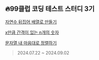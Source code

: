 ## 🔥99클럽 코딩 테스트 스터디 3기
[자연수 뒤집어 배열로 만들기](https://velog.io/@b1uesoda/99%ED%81%B4%EB%9F%BD-%EC%BD%94%ED%85%8C-%EC%8A%A4%ED%84%B0%EB%94%94-1%EC%9D%BC%EC%B0%A8-TIL-%EB%B0%B0%EC%97%B4)

[x만큼 간격이 있는 n개의 숫자](https://velog.io/@b1uesoda/99%ED%81%B4%EB%9F%BD-%EC%BD%94%ED%85%8C-%EC%8A%A4%ED%84%B0%EB%94%94-2%EC%9D%BC%EC%B0%A8-TIL)

[문자열 내 마음대로 정렬하기](https://velog.io/@b1uesoda/99%ED%81%B4%EB%9F%BD-%EC%BD%94%ED%85%8C-%EC%8A%A4%ED%84%B0%EB%94%94-2%EC%9D%BC%EC%B0%A8-TIL-iytf109g)


> 2024.07.22 ~ 2024.09.02
